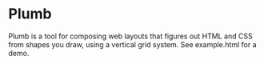 Plumb
=====

Plumb is a tool for composing web layouts that figures out HTML and CSS from shapes you draw, using a vertical grid system. See example.html for a demo.